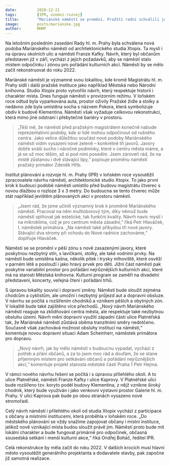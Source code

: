```yaml
---
date:         2020-12-21
tags:         [IPR, územní-rozvoj]
title:        "Mariánské náměstí se promění. Pražští radní schválili jeho novou podobu"
image: 	      posts/marianske.jpg
author:       MHMP
---
```

 
Na letošním posledním zasedání Rady hl. m. Prahy byla schválena nová podoba Mariánského náměstí od architektonického studia Xtopix. Ta myslí i na úpravu okolních ulic a náměstí Franze Kafky. Návrh, který byl občanům představen již v září, vychází z jejich požadavků, aby se náměstí stalo místem odpočinku i zónou pro pořádání kulturních akcí. Náměstí by se mělo začít rekonstruovat do roku 2022.

Mariánské náměstí je významné svou lokalitou, kde kromě Magistrátu hl. m. Prahy sídlí i další pražské instituce jako například Městská nebo Národní knihovna. Studio Xtopix proto vytvořilo návrh, který respektuje historii i charakter místa. Dnes funguje náměstí v provizorním režimu. V loňském roce odtud byla vyparkována auta, prostor oživily Pražské židle a stolky a nedávno zde byla umístěna socha s názvem Pokora, která symbolizuje obdiv k budově Klementina. Náměstí však vyžaduje celkovou rekonstrukci, která mimo jiné odstraní i přebytečné bariéry v prostoru.

> „Těší mě, že náměstí před pražským magistrátem konečně nabude reprezentativní podoby, kde si lidé mohou odpočinout od rušného centra. Jako velice důležitou součást nové podoby Mariánského náměstí vidím vysazení nové zeleně – konkrétně tří javorů.  Javory dobře snáší sucho i náročné podmínky, které v centru města máme, a já se už moc těším, až si pod nimi posedím. Jsem zároveň rád, že na místě zůstanou i dvě stávající lípy,“ popisuje proměnu náměstí pražský primátor Zdeněk Hřib.

Institut plánování a rozvoje hl. m. Prahy (IPR) v loňském roce vysoutěžil zpracovatele návrhu náměstí, architektonické studio Xtopix. To jako první krok k budoucí podobě náměstí umístilo před budovu magistrátu čtverec s novou dlažbou o rozloze 3 x 3 metry. Do budoucna se tento čtverec může stát například jevištěm plánovaných akcí v prostoru náměstí.

> „Jsem rád, že jsme učinili významný krok k proměně Mariánského náměstí. Pracoval na něm multioborový tým, díky němuž bude náměstí splňovat jak estetické, tak funkční kvality. Návrh navíc myslí i na mikroklima, což je pro centrum města zásadní,“ říká Petr Hlaváček, I. náměstek primátora. „Na náměstí také přibydou tři nové javory. Stávající dva stromy při vchodu do Nové radnice zachováme,“ doplňuje Hlaváček.

Náměstí se se promění v pěší zónu s nově zasazenými javory, které poskytnou nezbytný stín, s lavičkami, stolky, ale také vodními prvky. Na náměstí bude umístěna kašna, několik pítek i trysky mlhoviště, které osvěží v parném létě a poslouží i jako hravý prvek pro děti. Jižní část náměstí pak poskytne variabilní prostor pro pořádání nejrůznějších kulturních akcí, které má na starosti Městská knihovna. Kulturní program se zaměří na divadelní představení, koncerty, veřejná čtení i pořádání trhů.

S úpravou lokality souvisí i dopravní změny. Náměstí bude sloužit zejména chodcům a cyklistům, ale umožní i nezbytný průjezd aut a dopravní obsluze. V návrhu se počítá s rozšířením chodníků a vznikem pěších a obytných zón. V lokalitě bude také zajištěno více přechodů. „Nový návrh Mariánského náměstí reaguje na zklidňování centra města, ale respektuje také nezbytnou obsluhu území. Návrh mění dopravní využití západní části ulice Platnéřská tak, že Mariánské náměstí zůstává oběma tranzitními směry nedotčeno. Současně však zachovává možnost obsluhy institucí na náměstí,“ komentuje novou dopravní situaci Adam Scheinherr, náměstek primátora pro dopravu.

> „Nový návrh, jak by mělo náměstí v budoucnu vypadat, vychází z potřeb a přání občanů, a za to jsem moc rád a doufám, že se stane příjemným místem pro setkávání občanů a pořádání nejrůznějších akcí,“ komentuje projekt starosta městské části Praha 1 Petr Hejma.

V rámci nového návrhu řešení se počítá i s úpravou přilehlého okolí. A to ulice Platnéřské, náměstí Franze Kafky i ulice Kaprovy. V Platnéřské ulici bude rozšířeno tzv. koryto podél budovy Klementina, z nějž vznikne široký chodník, který bude využíván i jako venkovní výstavní prostor Galerie hl. m. Prahy. V ulici Kaprova pak bude po obou stranách vysazeno nové stromořadí.

Celý návrh náměstí i přilehlého okolí od studia Xtopix vychází z participace s občany a místními institucemi, která proběhla v loňském roce. „Do městského plánování se vždy snažíme zapojovat občany i místní instituce, jelikož nově vznikající místa budou sloužit právě jim. Náměstí proto bude mít lokální charakter a bude fungovat primárně pro odpočinek, občasná sousedská setkání i menší kulturní akce,“ říká Ondřej Boháč, ředitel IPR.

Celá rekonstrukce by měla začít do roku 2022. V dalších krocích musí hlavní město vysoutěžit generálního projektanta a dodavatele stavby, pak započne již samotná realizace.
